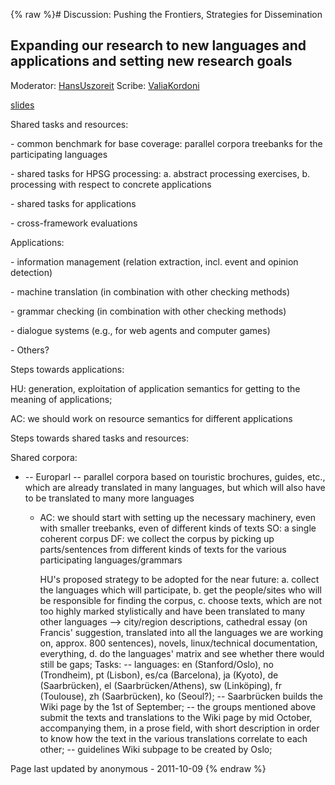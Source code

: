 {% raw %}# Discussion: Pushing the Frontiers, Strategies for Dissemination

## Expanding our research to new languages and applications and setting new research goals

Moderator: [HansUszoreit](/HansUszoreit) Scribe:
[ValiaKordoni](https://blog.inductorsoftware.com/docsproto/tools/ValiaKordoni)

[slides](http://www.coli.uni-saarland.de/~kordoni/DELPH-IN-BERLIN.ppt)

Shared tasks and resources:

\- common benchmark for base coverage: parallel corpora treebanks for
the participating languages

\- shared tasks for HPSG processing: a. abstract processing exercises,
b. processing with respect to concrete applications

\- shared tasks for applications

\- cross-framework evaluations

Applications:

\- information management (relation extraction, incl. event and opinion
detection)

\- machine translation (in combination with other checking methods)

\- grammar checking (in combination with other checking methods)

\- dialogue systems (e.g., for web agents and computer games)

\- Others?

Steps towards applications:

HU: generation, exploitation of application semantics for getting to the
meaning of applications;

AC: we should work on resource semantics for different applications

Steps towards shared tasks and resources:

Shared corpora:

- -- Europarl -- parallel corpora based on touristic brochures,
guides, etc., which are already translated in many languages, but
which will also have to be translated to many more languages
  - AC: we should start with setting up the necessary machinery,
even with smaller treebanks, even of different kinds of texts
SO: a single coherent corpus DF: we collect the corpus by
picking up parts/sentences from different kinds of texts for the
various participating languages/grammars
    
    HU's proposed strategy to be adopted for the near future: a.
collect the languages which will participate, b. get the
people/sites who will be responsible for finding the corpus, c.
choose texts, which are not too highly marked stylistically and
have been translated to many other languages --&gt; city/region
descriptions, cathedral essay (on Francis' suggestion,
translated into all the languages we are working on, approx. 800
sentences), novels, linux/technical documentation,
everything, d. do the languages' matrix and see whether there
would still be gaps; Tasks: -- languages: en (Stanford/Oslo), no
(Trondheim), pt (Lisbon), es/ca (Barcelona), ja (Kyoto), de
(Saarbrücken), el (Saarbrücken/Athens), sw (Linköping), fr
(Toulouse), zh (Saarbrücken), ko (Seoul?); -- Saarbrücken builds
the Wiki page by the 1st of September; -- the groups mentioned
above submit the texts and translations to the Wiki page by mid
October, accompanying them, in a prose field, with short
description in order to know how the text in the various
translations correlate to each other; -- guidelines Wiki subpage
to be created by Oslo;

Page last updated by anonymous - 2011-10-09
{% endraw %}